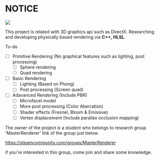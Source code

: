 # NOTICE
![ ](https://imgur.com/vtNhLoD)

This project is related with 3D graphics api such as DirectX. Researching and developing physically based rendering via **C++, HLSL**. 

To-do

 - [ ] Primitive Rendering (No graphical features such as lighting, post processing)
	 - [ ] Sphere rendering
	 - [ ] Quad rendering
 - [ ] Basic Rendering
	 - [ ] Lighting (Based on Phong)
	 - [ ] Post processing (Screen quad)
 - [ ] Adavanced Rendering (Include PBR)
	 - [ ] Microfacet model
	 - [ ] More post processing (Color Aberration)
	 - [ ] Shader effects (Fresnel, Bloom & Emissive)
	 - [ ] Vertex displacement (Include parallax occlusion mapping)

The owner of the project is a student who belongs to research group 'MasterRenderer'
link of the group just below.

https://steamcommunity.com/groups/MasterRenderer

if you're interested in this group, come join and share some knowledge.
